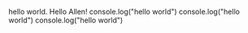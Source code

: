 hello world. Hello Allen!
console.log("hello world")
console.log("hello world")
console.log("hello world")


